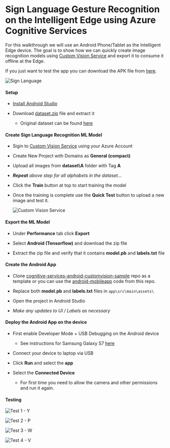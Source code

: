# Sign Language Gesture Recognition on the Intelligent Edge using Azure Cognitive Services

For this walkthrough we will use an Android Phone/Tablet as the Intelligent Edge device. The goal is to show how we can quickly create image recognition models using [Custom Vision Service](https://www.customvision.ai/) and export it to consume it offline at the Edge.

If you just want to test the app you can download the APK file from [here](https://github.com/jomit/AITrials/blob/master/sign-language-recognition/sign-recognizer.apk?raw=true).

![Sign Language](https://raw.githubusercontent.com/jomit/AITrials/master/sign-language-recognition/images/signs.png)

#### Setup

- [Install Android Studio](https://developer.android.com/studio/index.html)

- Download [dataset.zip](https://github.com/jomit/AITrials/blob/master/sign-language-recognition/dataset.zip?raw=true) file and extract it
    - Original dataset can be found [here](https://www.kaggle.com/datamunge/sign-language-mnist/version/1)

#### Create Sign Language Recognition ML Model

- Sigin to [Custom Vision Service](https://www.customvision.ai/) using your Azure Account

- Create New Project with Domains as **General (compact)**

- Upload all images from **dataset\A** folder with Tag **A**

- ***Repeat** above step for all alphabets in the dataset...*

- Click the **Train** button at top to start training the model

- Once the training is complete use the **Quick Test** button to upload a new image and test it.

    ![Custom Vision Service](https://raw.githubusercontent.com/jomit/AITrials/master/sign-language-recognition/images/customvisionservice.jpg)


#### Export the ML Model

- Under **Performance** tab click **Export**

- Select **Android (Tensorflow)** and download the zip file

- Extract the zip file and verify that it contains **model.pb** and **labels.txt** file


#### Create the Android App

- Clone [cognitive-services-android-customvision-sample](https://github.com/Azure-Samples/cognitive-services-android-customvision-sample) repo as a template or you can use the [android-mobileapp](https://github.com/jomit/AITrials/tree/master/sign-language-recognition/android-mobileapp) code from this repo.

- Replace both **model.pb** and **labels.txt** files in `app\src\main\assets\`

- Open the project in Android Studio

- *Make any updates to UI / Labels as necessary*

#### Deploy the Android App on the device

- First enable Developer Mode + USB Debugging on the Android device
    - See instructions for Samsung Galaxy S7 [here](https://www.androidcentral.com/how-enable-developer-mode-galaxy-s7)

- Connect your device to laptop via USB

- Click **Run** and select the **app**

- Select the **Connected Device**

    - For first time you need to allow the camera and other permissions and run it again.


#### Testing

![Test 1 - Y](https://raw.githubusercontent.com/jomit/AITrials/master/sign-language-recognition/images/test1.jpg)

![Test 2 - P](https://raw.githubusercontent.com/jomit/AITrials/master/sign-language-recognition/images/test2.jpg)

![Test 3 - W](https://raw.githubusercontent.com/jomit/AITrials/master/sign-language-recognition/images/test3.jpg)

![Test 4 - V](https://raw.githubusercontent.com/jomit/AITrials/master/sign-language-recognition/images/test4.jpg)



